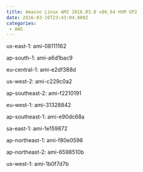 ```yaml
---
title: Amazon Linux AMI 2016.03.0 x86_64 HVM GP2
date: 2016-03-16T23:43:04.000Z
categories:
 - AWS
---
```


us-east-1: ami-08111162

ap-south-1: ami-a6d1bac9

eu-central-1: ami-e2df388d

us-west-2: ami-c229c0a2

ap-southeast-2: ami-f2210191

eu-west-1: ami-31328842

ap-southeast-1: ami-e90dc68a

sa-east-1: ami-1e159872

ap-northeast-1: ami-f80e0596

ap-northeast-2: ami-6598510b

us-west-1: ami-1b0f7d7b

